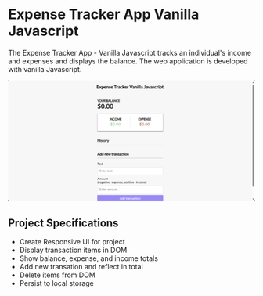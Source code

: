 # Expense Tracker App Vanilla Javascript

The Expense Tracker App - Vanilla Javascript tracks an individual's income and expenses and displays the balance.  The web application is developed with vanilla Javascript.

![expense tracker app vanilla javascript screenshot](EXPENSE_TRACKING_APP_VANILLA_JAVASCRIPT.png)

## Project Specifications

- Create Responsive UI for project
- Display transaction items in DOM
- Show balance, expense, and income totals
- Add new transation and reflect in total
- Delete items from DOM
- Persist to local storage
